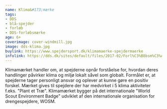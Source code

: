 ```yaml
---
name: Klima&#173;mærke
tags:
- DDS
- blå-spejder
- forløb
- DDS-forløbsmærke
age: 6+
coverimage: cover-windmill.jpg
image: dds-klima.jpg
buylink: https://www.spejdersport.dk/klimamaerke-spejdermaerke
infolink: https://dds.dk/sites/default/files/2017-02/Forl%C3%B8bsm%C3%A6rkeh%C3%A6fte.pdf
---
```

Klimamærket handler om, at spejderne opnår forståelse for, hvordan deres handlinger påvirker klima og miljø lokalt såvel som globalt.
Formålet er, at spejderne tager personligt ansvar og oplever at kunne gøre en positiv forskel. Mærket gives til spejdere der har
medvirket i 5 klima aktiviteter f.eks. "Plant et Træ". Klimamærket bygger på det internationale "World Scout Environment Badge"
udviklet af den internationale organisation for drengespejdere, WOSM.
